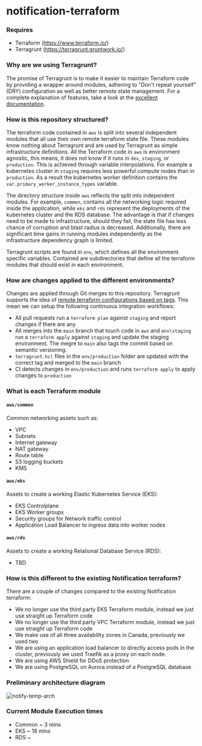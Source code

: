 # notification-terraform


### Requires
- Terraform (https://www.terraform.io/)
- Terragrunt (https://terragrunt.gruntwork.io/)

### Why are we using Terragrunt?
The promise of Terragrunt is to make it easier to maintain Terraform code by providing a wrapper around modules, adhering to "Don't repeat yourself" (DRY) configuration as well as better remote state management. For a complete explanation of features, take a look at the [excellent documentation](https://terragrunt.gruntwork.io/docs/#features).

### How is this repository structured?
The terraform code contained in `aws` is split into several independent modules that all use their own remote terraform state file. These modules know nothing about Terragrunt and are used by Terragrunt as simple infrastructure definitions. All the Terraform code in `aws` is environment agnostic, this means, it does not know if it runs in `dev`, `staging`, or `production`. This is achieved through variable interpolations. For example a kubernetes cluster in `staging` requires less powerful compute nodes than in `production`. As a result the kubernetes worker definition contains the `var.primary_worker_instance_types` variable.

The directory structure inside `aws` reflects the split into independent modules. For example, `common`, contains all the networking logic required inside the application, while `eks` and `rds` represent the deployments of the kubernetes cluster and the RDS database. The advantage is that if changes need to be made to infrastructure, should they fail, the state file has less chance of corruption and blast radius is decreased. Additionally, there are significant time gains in running modules independently as the infrastructure dependency graph is limited.

Terragrunt scripts are found in `env`, which defines all the environment specific variables. Contained are subdirectories that define all the terraform modules that should exist in each environment. 

### How are changes applied to the different environments?
Changes are applied through Git merges to this repository. Terragrunt supports the idea of [remote terraform configurations based on tags](https://terragrunt.gruntwork.io/docs/features/keep-your-terraform-code-dry/#remote-terraform-configurations). This mean we can setup the following continuous integration workflows:

- All pull requests run a `terraform plan` against `staging` and report changes if there are any
- All merges into the `main` branch that touch code in `aws` and `env\staging` run a `terraform apply` against `staging` and update the staging environment. The megre to `main` also tags the commit based on semantic versioning.
- `terragrunt.hcl` files in the `env/production` folder are updated with the correct tag and merged to the `main` branch
- CI detects changes in `env/production` and runs `terraform apply` to apply changes to `production`

### What is each Terraform module

#### `aws/common`
Common networking assets such as:
- VPC 
- Subnets 
- Internet gateway
- NAT gateway
- Route table
- S3 logging buckets
- KMS

#### `aws/eks`
Assets to create a working Elastic Kubernetes Service (EKS):
- EKS Controlplane
- EKS Worker groups
- Security groups for Network traffic control
- Application Load Balancer to ingress data into worker nodes

#### `aws/rds`
Assets to create a working Relational Database Service (RDS):
- TBD

### How is this different to the existing Notification terraform?
There are a couple of changes compared to the existing Notification terraform:

- We no longer use the third party EKS Terraform module, instead we just use straight up Terraform code
- We no longer use the third party VPC Terraform module, instead we just use straight up Terraform code 
- We make use of all three availability zones in Canada, previously we used two
- We are using an application load balancer to directly access pods in the cluster, previously we used Traefik as a proxy on each node.
- We are using AWS Shield for DDoS protection
- We are using PostgreSQL on Aurora instead of a PostgreSQL database.

### Preliminary architecture diagram
![notify-temp-arch](https://user-images.githubusercontent.com/867334/98271915-7083ba00-1f5e-11eb-82e1-30b188c4dfb9.png)

### Current Module Execution times 

- Common ~ 3 mins
- EKS ~ 18 mins
- RDS ~